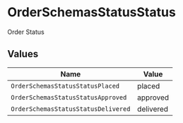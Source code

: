 # OrderSchemasStatusStatus

Order Status


## Values

| Name                                | Value                               |
| ----------------------------------- | ----------------------------------- |
| `OrderSchemasStatusStatusPlaced`    | placed                              |
| `OrderSchemasStatusStatusApproved`  | approved                            |
| `OrderSchemasStatusStatusDelivered` | delivered                           |